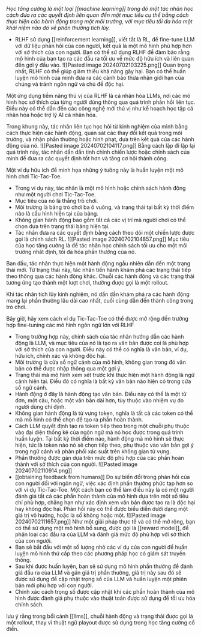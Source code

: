 *Học tăng cường là một loại [[machine learning]] trong đó một tác nhân học cách đưa ra các quyết định liên quan đến một mục tiêu cụ thể bằng cách thực hiện các hành động trong một môi trường, với mục tiêu tối đa hóa một khái niệm nào đó về phần thưởng tích lũy.*
- RLHF sử dụng [[reinforcement learning]], viết tắt là RL, để fine-tune LLM với dữ liệu phản hồi của con người, kết quả là một mô hình phù hợp hơn với sở thích của con người. Bạn có thể sử dụng RLHF để đảm bảo rằng mô hình của bạn tạo ra các đầu ra tối ưu về mức độ hữu ích và liên quan đến gợi ý đầu vào.
![[Pasted image 20240702103225.png]]
Quan trọng nhất, RLHF có thể giúp giảm thiểu khả năng gây hại. Bạn có thể huấn luyện mô hình của mình đưa ra các cảnh báo thừa nhận giới hạn của chúng và tránh ngôn ngữ và chủ đề độc hại.

Một ứng dụng tiềm năng thú vị của RLHF là cá nhân hóa LLMs, nơi các mô hình học sở thích của từng người dùng thông qua quá trình phản hồi liên tục. Điều này có thể dẫn đến các công nghệ mới thú vị như kế hoạch học tập cá nhân hóa hoặc trợ lý AI cá nhân hóa.

Trong khung này, tác nhân liên tục học hỏi từ kinh nghiệm của mình bằng cách thực hiện các hành động, quan sát các thay đổi kết quả trong môi trường, và nhận phần thưởng hoặc hình phạt, dựa trên kết quả của các hành động của nó.
![[Pasted image 20240702104117.png]]
Bằng cách lặp đi lặp lại quá trình này, tác nhân dần dần tinh chỉnh chiến lược hoặc chính sách của mình để đưa ra các quyết định tốt hơn và tăng cơ hội thành công.

Một ví dụ hữu ích để minh họa những ý tưởng này là huấn luyện một mô hình chơi Tic-Tac-Toe.
- Trong ví dụ này, tác nhân là một mô hình hoặc chính sách hành động như một người chơi Tic-Tac-Toe. 
- Mục tiêu của nó là thắng trò chơi.
- Môi trường là bảng trò chơi ba ô vuông, và trạng thái tại bất kỳ thời điểm nào là cấu hình hiện tại của bảng. 
- Không gian hành động bao gồm tất cả các vị trí mà người chơi có thể chọn dựa trên trạng thái bảng hiện tại. 
- Tác nhân đưa ra các quyết định bằng cách theo dõi một chiến lược được gọi là chính sách RL.
![[Pasted image 20240702104857.png]]
Mục tiêu của học tăng cường là để tác nhân học chính sách tối ưu cho một môi trường nhất định, tối đa hóa phần thưởng của nó.

Ban đầu, tác nhân thực hiện một hành động ngẫu nhiên dẫn đến một trạng thái mới. Từ trạng thái này, tác nhân tiến hành khám phá các trạng thái tiếp theo thông qua các hành động khác. Chuỗi các hành động và các trạng thái tương ứng tạo thành một lượt chơi, thường được gọi là một rollout.

Khi tác nhân tích lũy kinh nghiệm, nó dần dần khám phá ra các hành động mang lại phần thưởng lâu dài cao nhất, cuối cùng dẫn đến thành công trong trò chơi.

Bây giờ, hãy xem cách ví dụ Tic-Tac-Toe có thể được mở rộng đến trường hợp fine-tuning các mô hình ngôn ngữ lớn với RLHF
- Trong trường hợp này, chính sách của tác nhân hướng dẫn các hành động là LLM, và mục tiêu của nó là tạo ra văn bản được coi là phù hợp với sở thích của con người. Điều này có thể có nghĩa là văn bản, ví dụ, hữu ích, chính xác và không độc hại. 
- Môi trường là cửa sổ ngữ cảnh của mô hình, không gian trong đó văn bản có thể được nhập thông qua một gợi ý. 
- Trạng thái mà mô hình xem xét trước khi thực hiện một hành động là ngữ cảnh hiện tại. Điều đó có nghĩa là bất kỳ văn bản nào hiện có trong cửa sổ ngữ cảnh.
- Hành động ở đây là hành động tạo văn bản. Điều này có thể là một từ đơn, một câu, hoặc một văn bản dài hơn, tùy thuộc vào nhiệm vụ do người dùng chỉ định. 
- Không gian hành động là từ vựng token, nghĩa là tất cả các token có thể mà mô hình có thể chọn để tạo ra phần hoàn thành. 
- Cách LLM quyết định tạo ra token tiếp theo trong một chuỗi phụ thuộc vào đại diện thống kê của ngôn ngữ mà nó học được trong quá trình huấn luyện. Tại bất kỳ thời điểm nào, hành động mà mô hình sẽ thực hiện, tức là token nào nó sẽ chọn tiếp theo, phụ thuộc vào văn bản gợi ý trong ngữ cảnh và phân phối xác suất trên không gian từ vựng. 
- Phần thưởng được gán dựa trên mức độ phù hợp của các phần hoàn thành với sở thích của con người. 
![[Pasted image 20240702110914.png]]
- [[obtaining feedback from humans]]
Do sự biến đổi trong phản hồi của con người đối với ngôn ngữ, việc xác định phần thưởng phức tạp hơn so với ví dụ Tic-Tac-Toe. Một cách bạn có thể làm điều này là có một người đánh giá tất cả các phần hoàn thành của mô hình dựa trên một số tiêu chí phù hợp, chẳng hạn như xác định xem văn bản được tạo ra là độc hại hay không độc hại. Phản hồi này có thể được biểu diễn dưới dạng một giá trị vô hướng, hoặc là số không hoặc một.
![[Pasted image 20240702111657.png]]
Như một giải pháp thực tế và có thể mở rộng, bạn có thể sử dụng một mô hình bổ sung, được gọi là [[reward model]], để phân loại các đầu ra của LLM và đánh giá mức độ phù hợp với sở thích của con người.
- Bạn sẽ bắt đầu với một số lượng nhỏ các ví dụ của con người để huấn luyện mô hình thứ cấp theo các phương pháp học có giám sát truyền thống.
- Sau khi được huấn luyện, bạn sẽ sử dụng mô hình phần thưởng để đánh giá đầu ra của LLM và gán giá trị phần thưởng, giá trị này sau đó sẽ được sử dụng để cập nhật trọng số của LLM và huấn luyện một phiên bản mới phù hợp với con người. 
- Chính xác cách trọng số được cập nhật khi các phần hoàn thành của mô hình được đánh giá phụ thuộc vào thuật toán được sử dụng để tối ưu hóa chính sách.

lưu ý rằng trong bối cảnh [[llms]], chuỗi hành động và trạng thái được gọi là một rollout, thay vì thuật ngữ playout được sử dụng trong học tăng cường cổ điển.